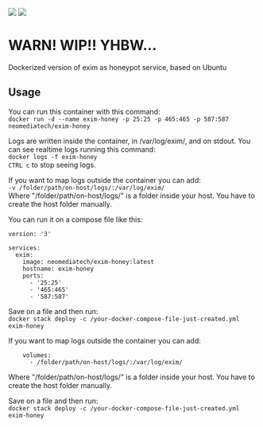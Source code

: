 ![](https://img.shields.io/github/last-commit/Neomediatech/exim-honey.svg?style=plastic)
![](https://img.shields.io/github/repo-size/Neomediatech/exim-honey.svg?style=plastic)

# WARN! WIP!! YHBW...
Dockerized version of exim as honeypot service, based on Ubuntu

## Usage
You can run this container with this command:  
`docker run -d --name exim-honey -p 25:25 -p 465:465 -p 587:587 neomediatech/exim-honey`  

Logs are written inside the container, in /var/log/exim/, and on stdout. You can see realtime logs running this command:  
`docker logs -f exim-honey`  
`CTRL c` to stop seeing logs.  

If you want to map logs outside the container you can add:  
`-v /folder/path/on-host/logs/:/var/log/exim/`  
Where "/folder/path/on-host/logs/" is a folder inside your host. You have to create the host folder manually.  

You can run it on a compose file like this:  

```
version: '3'  

services:  
  exim:  
    image: neomediatech/exim-honey:latest  
    hostname: exim-honey  
    ports:  
      - '25:25'  
      - '465:465'  
      - '587:587'
```
Save on a file and then run:  
`docker stack deploy -c /your-docker-compose-file-just-created.yml exim-honey`

If you want to map logs outside the container you can add:  
```
    volumes:
      - /folder/path/on-host/logs/:/var/log/exim/
```
Where "/folder/path/on-host/logs/" is a folder inside your host. You have to create the host folder manually.

Save on a file and then run:  
`docker stack deploy -c /your-docker-compose-file-just-created.yml exim-honey`  
